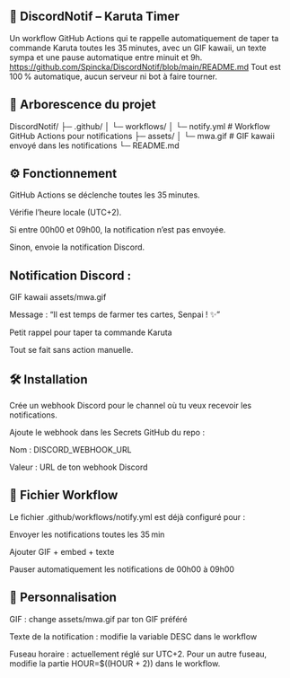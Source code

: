 ## 🌸 DiscordNotif – Karuta Timer

Un workflow GitHub Actions qui te rappelle automatiquement de taper ta commande Karuta toutes les 35 minutes, avec un GIF kawaii, un texte sympa et une pause automatique entre minuit et 9h.
https://github.com/Spincka/DiscordNotif/blob/main/README.md
Tout est 100 % automatique, aucun serveur ni bot à faire tourner.

## 📂 Arborescence du projet

DiscordNotif/
├─ .github/
│  └─ workflows/
│     └─ notify.yml        # Workflow GitHub Actions pour notifications
├─ assets/
│  └─ mwa.gif              # GIF kawaii envoyé dans les notifications
└─ README.md

## ⚙️ Fonctionnement

GitHub Actions se déclenche toutes les 35 minutes.

Vérifie l’heure locale (UTC+2).

Si entre 00h00 et 09h00, la notification n’est pas envoyée.

Sinon, envoie la notification Discord.

## Notification Discord :

GIF kawaii assets/mwa.gif

Message : “Il est temps de farmer tes cartes, Senpai ! ✨”

Petit rappel pour taper ta commande Karuta

Tout se fait sans action manuelle.

## 🛠️ Installation

Crée un webhook Discord pour le channel où tu veux recevoir les notifications.

Ajoute le webhook dans les Secrets GitHub du repo :

Nom : DISCORD_WEBHOOK_URL

Valeur : URL de ton webhook Discord

## 📄 Fichier Workflow

Le fichier .github/workflows/notify.yml est déjà configuré pour :

Envoyer les notifications toutes les 35 min

Ajouter GIF + embed + texte

Pauser automatiquement les notifications de 00h00 à 09h00

## 🎨 Personnalisation

GIF : change assets/mwa.gif par ton GIF préféré

Texte de la notification : modifie la variable DESC dans le workflow

Fuseau horaire : actuellement réglé sur UTC+2. Pour un autre fuseau, modifie la partie HOUR=$((HOUR + 2)) dans le workflow.
